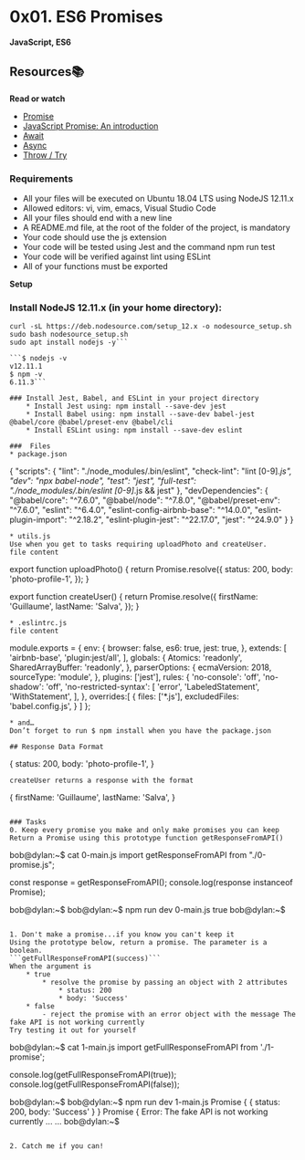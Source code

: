 # 0x01. ES6 Promises
**JavaScript, ES6**

## Resources:books:
**Read or watch**
* [Promise](https://developer.mozilla.org/en-US/docs/Web/JavaScript/Reference/Global_Objects/Promise)
* [JavaScript Promise: An introduction](https://web.dev/promises/)
* [Await](https://developer.mozilla.org/en-US/docs/Web/JavaScript/Reference/Operators/await)
* [Async](https://developer.mozilla.org/en-US/docs/Web/JavaScript/Reference/Statements/async_function)
* [Throw / Try](https://developer.mozilla.org/en-US/docs/Web/JavaScript/Reference/Statements/throw)

### Requirements
* All your files will be executed on Ubuntu 18.04 LTS using NodeJS 12.11.x
* Allowed editors: vi, vim, emacs, Visual Studio Code
* All your files should end with a new line
* A README.md file, at the root of the folder of the project, is mandatory
* Your code should use the js extension
* Your code will be tested using Jest and the command npm run test
* Your code will be verified against lint using ESLint
* All of your functions must be exported

**Setup**
### Install NodeJS 12.11.x (in your home directory):

```
curl -sL https://deb.nodesource.com/setup_12.x -o nodesource_setup.sh
sudo bash nodesource_setup.sh
sudo apt install nodejs -y```

```$ nodejs -v
v12.11.1
$ npm -v
6.11.3```

### Install Jest, Babel, and ESLint in your project directory
	* Install Jest using: npm install --save-dev jest
	* Install Babel using: npm install --save-dev babel-jest @babel/core @babel/preset-env @babel/cli
	* Install ESLint using: npm install --save-dev eslint

###  Files
* package.json
```
{
  "scripts": {
    "lint": "./node_modules/.bin/eslint",
    "check-lint": "lint [0-9]*.js",
    "dev": "npx babel-node",
    "test": "jest",
    "full-test": "./node_modules/.bin/eslint [0-9]*.js && jest"
  },
  "devDependencies": {
    "@babel/core": "^7.6.0",
    "@babel/node": "^7.8.0",
    "@babel/preset-env": "^7.6.0",
    "eslint": "^6.4.0",
    "eslint-config-airbnb-base": "^14.0.0",
    "eslint-plugin-import": "^2.18.2",
    "eslint-plugin-jest": "^22.17.0",
    "jest": "^24.9.0"
  }
}
```
* utils.js
Use when you get to tasks requiring uploadPhoto and createUser.
file content
```
export function uploadPhoto() {
  return Promise.resolve({
    status: 200,
    body: 'photo-profile-1',
  });
}


export function createUser() {
  return Promise.resolve({
    firstName: 'Guillaume',
    lastName: 'Salva',
  });
}
```
* .eslintrc.js
file content
```
module.exports = {
  env: {
    browser: false,
    es6: true,
    jest: true,
  },
  extends: [
    'airbnb-base',
    'plugin:jest/all',
  ],
  globals: {
    Atomics: 'readonly',
    SharedArrayBuffer: 'readonly',
  },
  parserOptions: {
    ecmaVersion: 2018,
    sourceType: 'module',
  },
  plugins: ['jest'],
  rules: {
    'no-console': 'off',
    'no-shadow': 'off',
    'no-restricted-syntax': [
      'error',
      'LabeledStatement',
      'WithStatement',
    ],
  },
  overrides:[
    {
      files: ['*.js'],
      excludedFiles: 'babel.config.js',
    }
  ]
};
```
* and…
Don’t forget to run $ npm install when you have the package.json

## Response Data Format
```
{
  status: 200,
  body: 'photo-profile-1',
}
```
createUser returns a response with the format
```
{
  firstName: 'Guillaume',
  lastName: 'Salva',
}
```

### Tasks
0. Keep every promise you make and only make promises you can keep
Return a Promise using this prototype function getResponseFromAPI()
```
bob@dylan:~$ cat 0-main.js
import getResponseFromAPI from "./0-promise.js";

const response = getResponseFromAPI();
console.log(response instanceof Promise);

bob@dylan:~$ 
bob@dylan:~$ npm run dev 0-main.js 
true
bob@dylan:~$
```

1. Don't make a promise...if you know you can't keep it
Using the prototype below, return a promise. The parameter is a boolean.
```getFullResponseFromAPI(success)```
When the argument is
	* true
		* resolve the promise by passing an object with 2 attributes
			* status: 200
			* body: 'Success'
	* false
		- reject the promise with an error object with the message The fake API is not working currently
Try testing it out for yourself
```
bob@dylan:~$ cat 1-main.js
import getFullResponseFromAPI from './1-promise';

console.log(getFullResponseFromAPI(true));
console.log(getFullResponseFromAPI(false));

bob@dylan:~$ 
bob@dylan:~$ npm run dev 1-main.js 
Promise { { status: 200, body: 'Success' } }
Promise {
  <rejected> Error: The fake API is not working currently
    ...
    ...
bob@dylan:~$
```

2. Catch me if you can!

